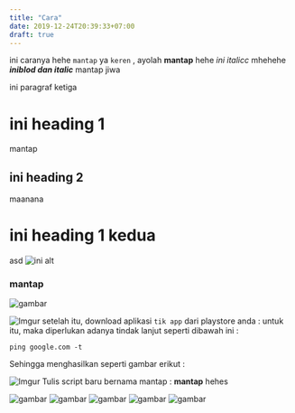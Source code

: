 ```yaml
---
title: "Cara"
date: 2019-12-24T20:39:33+07:00
draft: true
---
```


ini caranya hehe `mantap` ya ``keren`` , ayolah **mantap** hehe *ini italicc* mhehehe ***iniblod dan italic***
mantap jiwa


ini paragraf ketiga
# ini heading 1 
mantap
## ini heading 2
maanana
# ini heading 1 kedua
asd
![ini alt](https://i.imgur.com/3qbLVIC.png "ayolah")
### mantap
![gambar](https://i.imgur.com/GqR9Vf5.png)

![Imgur](https://i.imgur.com/h7TZIe8.png)
setelah itu, download aplikasi `tik app` dari playstore anda :
untuk itu, maka diperlukan adanya tindak lanjut seperti dibawah ini :
```
ping google.com -t
```
Sehingga menghasilkan seperti gambar erikut :

![Imgur](https://i.imgur.com/h7Nrv3i.png)
Tulis script baru bernama mantap :
**mantap** hehes




![gambar](https://i.ibb.co/t8ctr98/Selection-068.png)
![gambar](https://i.ibb.co/hYv2Vxt/Selection-067.png)
![gambar](https://i.ibb.co/6YXP2cx/Selection-066.png)
![gambar](https://i.ibb.co/svNBVZ6/Selection-065.png)
![gambar](https://i.ibb.co/Dfntw11/Selection-064.png)
